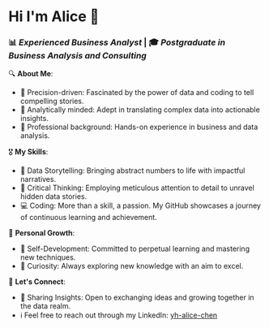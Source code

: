# Hi I'm Alice 👋

### 📊 *Experienced Business Analyst*  | 🎓 *Postgraduate in Business Analysis and Consulting*  


🔍 **About Me**:
- 🎯 Precision-driven: Fascinated by the power of data and coding to tell compelling stories.
- 🧠 Analytically minded: Adept in translating complex data into actionable insights.
- 💼 Professional background: Hands-on experience in business and data analysis.

🎖️ **My Skills**:
- 📖 Data Storytelling: Bringing abstract numbers to life with impactful narratives.
- 🤔 Critical Thinking: Employing meticulous attention to detail to unravel hidden data stories.
- 💻 Coding: More than a skill, a passion. My GitHub showcases a journey of continuous learning and achievement.

🌱 **Personal Growth**:
- 💪 Self-Development: Committed to perpetual learning and mastering new techniques.
- 🧐 Curiosity: Always exploring new knowledge with an aim to excel.

🤝 **Let's Connect**:
- 💬 Sharing Insights: Open to exchanging ideas and growing together in the data realm.
- ℹ️ Feel free to reach out through my LinkedIn: [yh-alice-chen](www.linkedin.com/in/yh-alice-chen)
